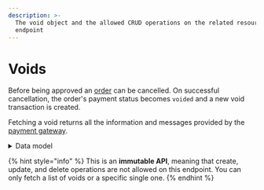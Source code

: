 ```yaml
---
description: >-
  The void object and the allowed CRUD operations on the related resource
  endpoint
---
```


# Voids

Before being approved an [order](../orders/) can be cancelled. On successful cancellation, the order's payment status becomes `voided` and a new void transaction is created.

Fetching a void returns all the information and messages provided by the [payment gateway](../payment\_gateways/).

<details>

<summary>Data model</summary>

Check the related [ER diagram](https://commercelayer.io/docs/data-model/orders-management) and explore the flowchart that illustrates how the void resource relates with the order and the transaction APIs.

</details>

{% hint style="info" %}
This is an **immutable API**, meaning that create, update, and delete operations are not allowed on this endpoint. You can only fetch a list of voids or a specific single one.
{% endhint %}
